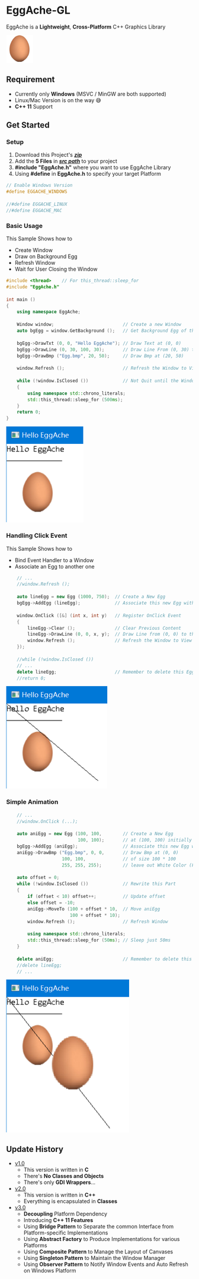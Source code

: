 # EggAche-GL

EggAche is a **Lightweight**, **Cross-Platform** C++ Graphics Library

![Egg](Test_Windows/Egg.bmp)

## Requirement

- Currently only **Windows** (MSVC / MinGW are both supported)
- Linux/Mac Version is on the way :sweat_smile:
- **C++ 11** Support

## Get Started

### Setup

1. Download this Project's **_[zip](https://github.com/BOT-Man-JL/EggAche-GL/archive/master.zip)_**
2. Add the **5 Files** in **_[src path](https://github.com/BOT-Man-JL/EggAche-GL/tree/master/src)_** to your project
3. **#include "EggAche.h"** where you want to use EggAche Library
4. Using **#define** in **EggAche.h** to specify your target Platform

``` c++
// Enable Windows Version
#define EGGACHE_WINDOWS

//#define EGGACHE_LINUX
//#define EGGACHE_MAC
```

### Basic Usage

This Sample Shows how to

- Create Window
- Draw on Background Egg
- Refresh Window
- Wait for User Closing the Window

``` c++
#include <thread>    // For this_thread::sleep_for
#include "EggAche.h"

int main ()
{
    using namespace EggAche;

    Window window;                          // Create a new Window
    auto bgEgg = window.GetBackground ();   // Get Background Egg of this Window

    bgEgg->DrawTxt (0, 0, "Hello EggAche"); // Draw Text at (0, 0)
    bgEgg->DrawLine (0, 30, 100, 30);       // Draw Line From (0, 30) to (100, 30)
    bgEgg->DrawBmp ("Egg.bmp", 20, 50);     // Draw Bmp at (20, 50)

    window.Refresh ();                      // Refresh the Window to View Changes

    while (!window.IsClosed ())             // Not Quit until the Window is closed
    {
        using namespace std::chrono_literals;
        std::this_thread::sleep_for (500ms);
    }
    return 0;
}
```

![Basic](Demo/Basic.png)

### Handling Click Event

This Sample Shows how to

- Bind Event Handler to a Window
- Associate an Egg to another one

``` c++
    // ...
    //window.Refresh ();
    
    auto lineEgg = new Egg (1000, 750);  // Create a New Egg
    bgEgg->AddEgg (lineEgg);             // Associate this new Egg with Background Egg

    window.OnClick ([&] (int x, int y)   // Register OnClick Event
    {
        lineEgg->Clear ();               // Clear Previous Content
        lineEgg->DrawLine (0, 0, x, y);  // Draw Line from (0, 0) to the Point you Clicked
        window.Refresh ();               // Refresh the Window to View Changes
    });

    //while (!window.IsClosed ())
    // ...
    delete lineEgg;                      // Remember to delete this Egg
    //return 0;
```

![Click](Demo/Click.png)

### Simple Animation

``` c++
    // ...
    //window.OnClick (...);

    auto aniEgg = new Egg (100, 100,        // Create a New Egg
                           100, 100);       // at (100, 100) initially
    bgEgg->AddEgg (aniEgg);                 // Associate this new Egg with Background Egg
    aniEgg->DrawBmp ("Egg.bmp", 0, 0,       // Draw Bmp at (0, 0)
                     100, 100,              // of size 100 * 100
                     255, 255, 255);        // leave out White Color (FFFFFF)

    auto offset = 0;
    while (!window.IsClosed ())             // Rewrite this Part
    {
        if (offset < 10) offset++;          // Update offset
        else offset = -10;
        aniEgg->MoveTo (100 + offset * 10,  // Move aniEgg
                        100 + offset * 10);
        window.Refresh ();                  // Refresh Window

        using namespace std::chrono_literals;
        std::this_thread::sleep_for (50ms); // Sleep just 50ms
    }

    delete aniEgg;                          // Remember to delete this Egg
    //delete lineEgg;
    // ...
```

![Animation](Demo/Animation.png)

## Update History

- [v1.0](https://github.com/BOT-Man-JL/EggAche-GL/raw/master/EggAche_C.zip)
  - This version is written in **C**
  - There's **No Classes and Objects**
  - There's only **GDI Wrappers**...
- [v2.0](https://github.com/BOT-Man-JL/EggAche-GL/releases/tag/v2.0)
  - This version is written in **C++**
  - Everything is encapsulated in **Classes**
- [v3.0](https://github.com/BOT-Man-JL/EggAche-GL/archive/master.zip)
  - **Decoupling** Platform Dependency
  - Introducing **C++ 11 Features**
  - Using **Bridge Pattern** to Separate the common Interface from Platform-specific Implementations
  - Using **Abstract Factory** to Produce Implementations for various Platforms
  - Using **Composite Pattern** to Manage the Layout of Canvases
  - Using **Singleton Pattern** to Maintain the Window Manager
  - Using **Observer Pattern** to Notify Window Events and Auto Refresh on Windows Platform
